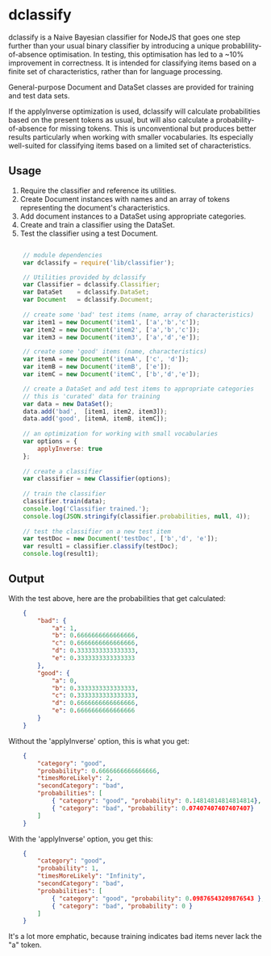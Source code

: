 dclassify
=========

dclassify is a Naive Bayesian classifier for NodeJS that goes one step further than your
usual binary classifier by introducing a unique probablility-of-absence optimisation. In
testing, this optimisation has led to a ~10% improvement in correctness. It is intended
for classifying items based on a finite set of characteristics, rather than for language
processing.

General-purpose Document and DataSet classes are provided for training and test data sets.

If the applyInverse optimization is used, dclassify will calculate probabilities based on
the present tokens as usual, but will also calculate a probability-of-absence for missing
tokens. This is unconventional but produces better results particularly when working with
smaller vocabularies. Its especially well-suited for classifying items based on a limited
set of characteristics.

Usage
-----
1. Require the classifier and reference its utilities.
1. Create Document instances with names and an array of tokens representing the document's characteristics.
1. Add document instances to a DataSet using appropriate categories.
1. Create and train a classifier using the DataSet.
1. Test the classifier using a test Document.

``` javascript

    // module dependencies
    var dclassify = require('lib/classifier');

    // Utilities provided by dclassify
    var Classifier = dclassify.Classifier;
    var DataSet    = dclassify.DataSet;
    var Document   = dclassify.Document;
    
    // create some 'bad' test items (name, array of characteristics)
    var item1 = new Document('item1', ['a','b','c']);
    var item2 = new Document('item2', ['a','b','c']);
    var item3 = new Document('item3', ['a','d','e']);

    // create some 'good' items (name, characteristics)
    var itemA = new Document('itemA', ['c', 'd']);
    var itemB = new Document('itemB', ['e']);
    var itemC = new Document('itemC', ['b','d','e']);

    // create a DataSet and add test items to appropriate categories
    // this is 'curated' data for training
    var data = new DataSet();
    data.add('bad',  [item1, item2, item3]);    
    data.add('good', [itemA, itemB, itemC]);
    
    // an optimization for working with small vocabularies
    var options = {
        applyInverse: true
    };
    
    // create a classifier
    var classifier = new Classifier(options);
    
    // train the classifier
    classifier.train(data);
    console.log('Classifier trained.');
    console.log(JSON.stringify(classifier.probabilities, null, 4));
    
    // test the classifier on a new test item
    var testDoc = new Document('testDoc', ['b','d', 'e']);    
    var result1 = classifier.classify(testDoc);
    console.log(result1);
```

Output
------

With the test above, here are the probabilities that get calculated:

``` json
    {
        "bad": {
            "a": 1,
            "b": 0.6666666666666666,
            "c": 0.6666666666666666,
            "d": 0.3333333333333333,
            "e": 0.3333333333333333
        },
        "good": {
            "a": 0,
            "b": 0.3333333333333333,
            "c": 0.3333333333333333,
            "d": 0.6666666666666666,
            "e": 0.6666666666666666
        }
    }
```

Without the 'applyInverse' option, this is what you get:

``` json
    {
        "category": "good",
        "probability": 0.6666666666666666,
        "timesMoreLikely": 2,
        "secondCategory": "bad",
        "probabilities": [
            { "category": "good", "probability": 0.14814814814814814},
            { "category": "bad", "probability": 0.07407407407407407}
        ]
    }
```

With the 'applyInverse' option, you get this:

``` json
    {
        "category": "good",
        "probability": 1,
        "timesMoreLikely": "Infinity",
        "secondCategory": "bad",
        "probabilities": [
            { "category": "good", "probability": 0.09876543209876543 },
            { "category": "bad", "probability": 0 }
        ]
    }
```

It's a lot more emphatic, because training indicates bad items never lack the "a" token.
